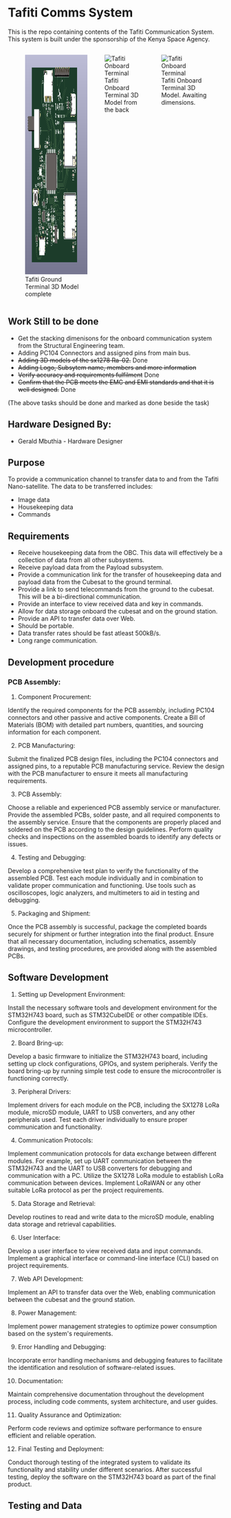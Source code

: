 # Tafiti Comms System

This is the repo containing contents of the Tafiti Communication System. This system is built under the sponsorship of the Kenya Space Agency.

<div style="display: flex; flex-direction: row;">
  <figure style="margin-right: 0px;">
    <img src="/COMMS/Work Images/GroundTerminal3D.png" alt="Tafiti Onboard Terminal" style="width: 500px;height:510px;">
    <figcaption>Tafiti Ground Terminal 3D Model complete</figcaption>
  </figure>
  <figure style="margin-right: 0px;">
    <img src="./Work%20Images/ground3DBack.png" alt="Tafiti Onboard Terminal" style="width: 500px; height:510px;">
    <figcaption>Tafiti Onboard Terminal 3D Model from the back</figcaption>
  </figure>
  <figure>
    <img src="./Work%20Images/Onboard Comms 3D 2.png" alt="Tafiti Onboard Terminal" style="width: 500px; height:510px;">
    <figcaption>Tafiti Onboard Terminal 3D Model. Awaiting dimensions.</figcaption>
  </figure>
</div>

## Work Still to be done
- Get the stacking dimenisons for the onboard communication system from the Structural Engineering team.
- Adding PC104 Connectors and assigned pins from main bus.
- ~~Adding 3D models of the sx1278 Ra-02.~~ Done
- ~~Adding Logo, Subsytem name, members and more information~~
- ~~Verify accuracy and requirements fulfilment~~ Done
- ~~Confirm that the PCB meets the EMC and EMI standards and that it is well designed.~~ Done

(The above tasks should be done and marked as done beside the task)


## Hardware Designed By:
- Gerald Mbuthia - Hardware Designer

## Purpose

To provide a communication channel to transfer data to and from the Tafiti Nano-satellite.
The data to be transferred includes:
- Image data
- Housekeeping data
- Commands

## Requirements
- Receive housekeeping data from the OBC. This data will effectively be a collection of data from all other subsystems.
- Receive payload data from the Payload subsystem.
- Provide a communication link for the transfer of housekeeping data and payload data from the Cubesat to the 
ground terminal. 
- Provide a link to send telecommands from the ground to the cubesat. This will be a bi-directional communication.
- Provide an interface to view received data and key in commands.
- Allow for data storage onboard the cubesat and on the ground station.
- Provide an API to transfer data over Web.
- Should be portable.
- Data transfer rates should be fast atleast 500kB/s.
- Long range communication.
## Development procedure
### PCB Assembly:
1. Component Procurement:

Identify the required components for the PCB assembly, including PC104 connectors and other passive and active components.
Create a Bill of Materials (BOM) with detailed part numbers, quantities, and sourcing information for each component.

2. PCB Manufacturing:

Submit the finalized PCB design files, including the PC104 connectors and assigned pins, to a reputable PCB manufacturing service.
Review the design with the PCB manufacturer to ensure it meets all manufacturing requirements.

3. PCB Assembly:

Choose a reliable and experienced PCB assembly service or manufacturer.
Provide the assembled PCBs, solder paste, and all required components to the assembly service.
Ensure that the components are properly placed and soldered on the PCB according to the design guidelines.
Perform quality checks and inspections on the assembled boards to identify any defects or issues.

4. Testing and Debugging:

Develop a comprehensive test plan to verify the functionality of the assembled PCB.
Test each module individually and in combination to validate proper communication and functioning.
Use tools such as oscilloscopes, logic analyzers, and multimeters to aid in testing and debugging.

5. Packaging and Shipment:

Once the PCB assembly is successful, package the completed boards securely for shipment or further integration into the final product.
Ensure that all necessary documentation, including schematics, assembly drawings, and testing procedures, are provided along with the assembled PCBs.

## Software Development
1. Setting up Development Environment:

Install the necessary software tools and development environment for the STM32H743 board, such as STM32CubeIDE or other compatible IDEs.
Configure the development environment to support the STM32H743 microcontroller.

2. Board Bring-up:

Develop a basic firmware to initialize the STM32H743 board, including setting up clock configurations, GPIOs, and system peripherals.
Verify the board bring-up by running simple test code to ensure the microcontroller is functioning correctly.

3. Peripheral Drivers:

Implement drivers for each module on the PCB, including the SX1278 LoRa module, microSD module, UART to USB converters, and any other peripherals used.
Test each driver individually to ensure proper communication and functionality.

4. Communication Protocols:

Implement communication protocols for data exchange between different modules.
For example, set up UART communication between the STM32H743 and the UART to USB converters for debugging and communication with a PC.
Utilize the SX1278 LoRa module to establish LoRa communication between devices.
Implement LoRaWAN or any other suitable LoRa protocol as per the project requirements.

5. Data Storage and Retrieval:

Develop routines to read and write data to the microSD module, enabling data storage and retrieval capabilities.

6. User Interface:

Develop a user interface to view received data and input commands.
Implement a graphical interface or command-line interface (CLI) based on project requirements.

7. Web API Development:

Implement an API to transfer data over the Web, enabling communication between the cubesat and the ground station.

8. Power Management:

Implement power management strategies to optimize power consumption based on the system's requirements.

9. Error Handling and Debugging:

Incorporate error handling mechanisms and debugging features to facilitate the identification and resolution of software-related issues.

10. Documentation:

Maintain comprehensive documentation throughout the development process, including code comments, system architecture, and user guides.

11. Quality Assurance and Optimization:

Perform code reviews and optimize software performance to ensure efficient and reliable operation.

12. Final Testing and Deployment:

Conduct thorough testing of the integrated system to validate its functionality and stability under different scenarios.
After successful testing, deploy the software on the STM32H743 board as part of the final product.
## Testing and Data